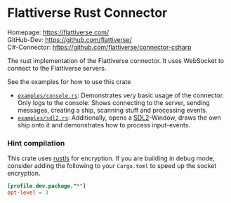 # Flattiverse Rust Connector

Homepage: https://flattiverse.com/
\
GitHub-Dev: https://github.com/flattiverse/
\
C#-Connector: https://github.com/flattiverse/connector-csharp

The rust implementation of the Flattiverse connector.
It uses WebSocket to connect to the Flattiverse servers.

See the examples for how to use this crate

- [`examples/console.rs`](examples/console.rs):
  Demonstrates very basic usage of the connector.
  Only logs to the console.
  Shows connecting to the server, sending messages, creating a ship, scanning stuff and processing events.
- [`examples/sdl2.rs`](examples/sdl2.rs):
  Additionally, opens a [SDL2](https://crates.io/crates/sdl2)-Window, draws the own ship onto it and demonstrates how to
  process input-events.

### Hint compilation

This crate uses [rustls](https://github.com/rustls/rustls) for encryption.
If you are building in debug mode, consider adding the following to your `Cargo.toml` to speed up the socket encryption.

```toml
[profile.dev.package."*"]
opt-level = 3
```